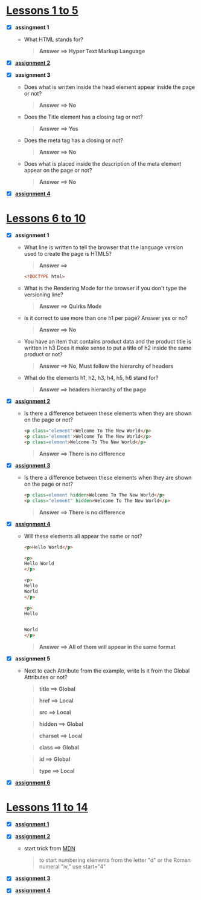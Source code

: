 # [Lessons 1 to 5](https://elzero.org/html-assignments-lesson-from-1-to-5/)

- [x] **assingment 1**
    * What HTML stands for?

        > **Answer ==> Hyper Text Markup Language**

- [x] [**assignment 2**](./Lessons1to5/assignment2.html)

- [x] **aasignment 3**
    * Does what is written inside the head element appear inside the page or not?

        > **Answer ==> No**

    * Does the Title element has a closing tag or not? 

        > **Answer ==> Yes**

    * Does the meta tag has a closing or not? 

        > **Answer ==> No**

    * Does what is placed inside the description of the meta element appear on the page or not?

        > **Answer ==> No**

- [x] [**assignment 4**](./Lessons1to5/assignment4.html)

# [Lessons 6 to 10](https://elzero.org/html-assignments-lesson-from-6-to-10/)

- [x] **assignment 1**

    * What line is written to tell the browser that the language version used to create the page is HTML5?

        >**Answer ==>**
        ```html 
        <!DOCTYPE html>
        ```

    * What is the Rendering Mode for the browser if you don't type the versioning line?

        >**Answer ==> Quirks Mode**

    * Is it correct to use more than one h1 per page? Answer yes or no?

        >**Answer ==> No**

    * You have an item that contains product data and the product title is written in h3 Does it make sense to put a title of h2 inside the same product or not?

        >**Answer ==> No, Must follow the hierarchy of headers**

    * What do the elements h1, h2, h3, h4, h5, h6 stand for?

        > **Answer ==> headers hierarchy of the page**

- [x] [**assignment 2**](./Lessons6to10/assignment2.html)

    * Is there a difference between these elements when they are shown on the page or not?

        ```html
        <p class="element">Welcome To The New World</p>
        <p class='element'>Welcome To The New World</p>
        <p class=element>Welcome To The New World</p>
        ```

        > **Answer ==> There is no difference**

- [x] [**assignment 3**](./Lessons6to10/assignment3.html)

    * Is there a difference between these elements when they are shown on the page or not?

        ```html
        <p class=element hidden>Welcome To The New World</p>
        <p class="element" hidden>Welcome To The New World</p>
        ```

        > **Answer ==> There is no difference**

- [x] [**assignment 4**](./Lessons6to10/assignment4.html)

    * Will these elements all appear the same or not?

        ```html
        <p>Hello World</p>

        <p>
        Hello World
        </p>

        <p>
        Hello
        World
        </p>

        <p>
        Hello


        World
        </p>
        ```

        > **Answer ==> All of them will appear in the same format**

- [x] **assignment 5**

    * Next to each Attribute from the example, write Is it from the Global Attributes or not?

        > **title ==> Global** 

        > **href ==> Local**

        > **src ==> Local**

        > **hidden ==> Global**

        > **charset ==> Local**
        
        > **class ==> Global**

        > **id ==> Global**

        > **type ==> Local**

- [x] [**assignment 6**](./Lessons6to10/assignment6.html)

# [Lessons 11 to 14](https://elzero.org/html-assignments-lesson-from-11-to-14/)

- [x] [**assignment 1**](./Lessons11to14/assignment1.html)

- [x] [**assignment 2**](./Lessons11to14/assignment2.html)

    * start trick from [MDN](https://developer.mozilla.org/en-US/docs/Web/HTML/Element/ol#attr-start)
        
        > to start numbering elements from the letter "d" or the Roman numeral "iv," use start="4"

- [x] [**assignment 3**](./Lessons11to14/assignment3.html)

- [x] [**assignment 4**](./Lessons11to14/assignment4.html)